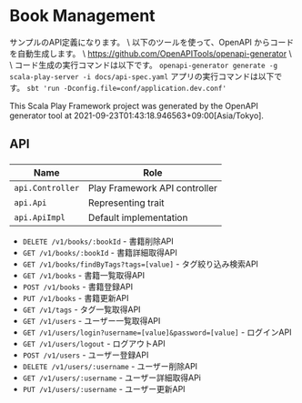 # Book Management

サンプルのAPI定義になります。 \\ 以下のツールを使って、OpenAPI からコードを自動生成します。 \\ https://github.com/OpenAPITools/openapi-generator \\ \\ コード生成の実行コマンドは以下です。 ``` openapi-generator generate -g scala-play-server -i docs/api-spec.yaml ```  アプリの実行コマンドは以下です。 ``` sbt 'run -Dconfig.file=conf/application.dev.conf' ``` 

This Scala Play Framework project was generated by the OpenAPI generator tool at 2021-09-23T01:43:18.946563+09:00[Asia/Tokyo].

## API

### 

|Name|Role|
|----|----|
|`api.Controller`|Play Framework API controller|
|`api.Api`|Representing trait|
|`api.ApiImpl`|Default implementation|

* `DELETE /v1/books/:bookId` - 書籍削除API
* `GET /v1/books/:bookId` - 書籍詳細取得API
* `GET /v1/books/findByTags?tags=[value]` - タグ絞り込み検索API
* `GET /v1/books` - 書籍一覧取得API
* `POST /v1/books` - 書籍登録API
* `PUT /v1/books` - 書籍更新API
* `GET /v1/tags` - タグ一覧取得API
* `GET /v1/users` - ユーザー一覧取得API
* `GET /v1/users/login?username=[value]&password=[value]` - ログインAPI
* `GET /v1/users/logout` - ログアウトAPI
* `POST /v1/users` - ユーザー登録API
* `DELETE /v1/users/:username` - ユーザー削除API
* `GET /v1/users/:username` - ユーザー詳細取得APi
* `PUT /v1/users/:username` - ユーザー更新API

